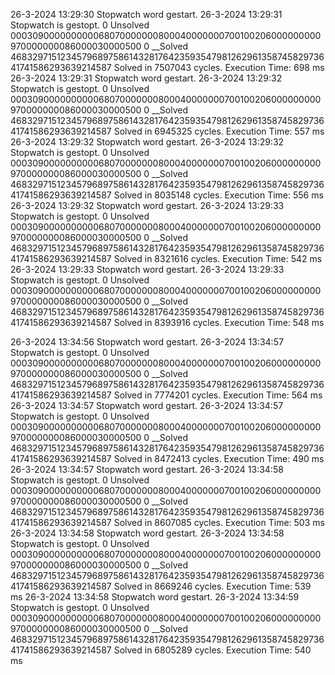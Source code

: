 26-3-2024 13:29:30 Stopwatch word gestart.
26-3-2024 13:29:31 Stopwatch is gestopt.
0 Unsolved 000309000000000068070000000800040000000700100206000000000970000000086000030000500
0 __Solved 468329715123457968975861432817642359354798126296135874582973641741586293639214587
Solved in 7507043 cycles.
Execution Time: 698 ms
26-3-2024 13:29:31 Stopwatch word gestart.
26-3-2024 13:29:32 Stopwatch is gestopt.
0 Unsolved 000309000000000068070000000800040000000700100206000000000970000000086000030000500
0 __Solved 468329715123457968975861432817642359354798126296135874582973641741586293639214587
Solved in 6945325 cycles.
Execution Time: 557 ms
26-3-2024 13:29:32 Stopwatch word gestart.
26-3-2024 13:29:32 Stopwatch is gestopt.
0 Unsolved 000309000000000068070000000800040000000700100206000000000970000000086000030000500
0 __Solved 468329715123457968975861432817642359354798126296135874582973641741586293639214587
Solved in 8035148 cycles.
Execution Time: 556 ms
26-3-2024 13:29:32 Stopwatch word gestart.
26-3-2024 13:29:33 Stopwatch is gestopt.
0 Unsolved 000309000000000068070000000800040000000700100206000000000970000000086000030000500
0 __Solved 468329715123457968975861432817642359354798126296135874582973641741586293639214587
Solved in 8321616 cycles.
Execution Time: 542 ms
26-3-2024 13:29:33 Stopwatch word gestart.
26-3-2024 13:29:33 Stopwatch is gestopt.
0 Unsolved 000309000000000068070000000800040000000700100206000000000970000000086000030000500
0 __Solved 468329715123457968975861432817642359354798126296135874582973641741586293639214587
Solved in 8393916 cycles.
Execution Time: 548 ms

26-3-2024 13:34:56 Stopwatch word gestart.
26-3-2024 13:34:57 Stopwatch is gestopt.
0 Unsolved 000309000000000068070000000800040000000700100206000000000970000000086000030000500
0 __Solved 468329715123457968975861432817642359354798126296135874582973641741586293639214587
Solved in 7774201 cycles.
Execution Time: 564 ms
26-3-2024 13:34:57 Stopwatch word gestart.
26-3-2024 13:34:57 Stopwatch is gestopt.
0 Unsolved 000309000000000068070000000800040000000700100206000000000970000000086000030000500
0 __Solved 468329715123457968975861432817642359354798126296135874582973641741586293639214587
Solved in 8472413 cycles.
Execution Time: 490 ms
26-3-2024 13:34:57 Stopwatch word gestart.
26-3-2024 13:34:58 Stopwatch is gestopt.
0 Unsolved 000309000000000068070000000800040000000700100206000000000970000000086000030000500
0 __Solved 468329715123457968975861432817642359354798126296135874582973641741586293639214587
Solved in 8607085 cycles.
Execution Time: 503 ms
26-3-2024 13:34:58 Stopwatch word gestart.
26-3-2024 13:34:58 Stopwatch is gestopt.
0 Unsolved 000309000000000068070000000800040000000700100206000000000970000000086000030000500
0 __Solved 468329715123457968975861432817642359354798126296135874582973641741586293639214587
Solved in 8669246 cycles.
Execution Time: 539 ms
26-3-2024 13:34:58 Stopwatch word gestart.
26-3-2024 13:34:59 Stopwatch is gestopt.
0 Unsolved 000309000000000068070000000800040000000700100206000000000970000000086000030000500
0 __Solved 468329715123457968975861432817642359354798126296135874582973641741586293639214587
Solved in 6805289 cycles.
Execution Time: 540 ms